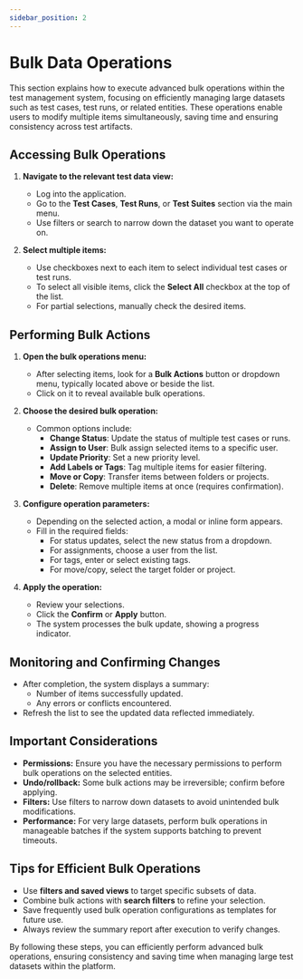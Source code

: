 ```yaml
---
sidebar_position: 2
---
```


# Bulk Data Operations

This section explains how to execute advanced bulk operations within the test management system, focusing on efficiently managing large datasets such as test cases, test runs, or related entities. These operations enable users to modify multiple items simultaneously, saving time and ensuring consistency across test artifacts.

## Accessing Bulk Operations

1. **Navigate to the relevant test data view:**
   - Log into the application.
   - Go to the **Test Cases**, **Test Runs**, or **Test Suites** section via the main menu.
   - Use filters or search to narrow down the dataset you want to operate on.

2. **Select multiple items:**
   - Use checkboxes next to each item to select individual test cases or test runs.
   - To select all visible items, click the **Select All** checkbox at the top of the list.
   - For partial selections, manually check the desired items.

## Performing Bulk Actions

1. **Open the bulk operations menu:**
   - After selecting items, look for a **Bulk Actions** button or dropdown menu, typically located above or beside the list.
   - Click on it to reveal available bulk operations.

2. **Choose the desired bulk operation:**
   - Common options include:
     - **Change Status**: Update the status of multiple test cases or runs.
     - **Assign to User**: Bulk assign selected items to a specific user.
     - **Update Priority**: Set a new priority level.
     - **Add Labels or Tags**: Tag multiple items for easier filtering.
     - **Move or Copy**: Transfer items between folders or projects.
     - **Delete**: Remove multiple items at once (requires confirmation).

3. **Configure operation parameters:**
   - Depending on the selected action, a modal or inline form appears.
   - Fill in the required fields:
     - For status updates, select the new status from a dropdown.
     - For assignments, choose a user from the list.
     - For tags, enter or select existing tags.
     - For move/copy, select the target folder or project.

4. **Apply the operation:**
   - Review your selections.
   - Click the **Confirm** or **Apply** button.
   - The system processes the bulk update, showing a progress indicator.

## Monitoring and Confirming Changes

- After completion, the system displays a summary:
  - Number of items successfully updated.
  - Any errors or conflicts encountered.
- Refresh the list to see the updated data reflected immediately.

## Important Considerations

- **Permissions:** Ensure you have the necessary permissions to perform bulk operations on the selected entities.
- **Undo/rollback:** Some bulk actions may be irreversible; confirm before applying.
- **Filters:** Use filters to narrow down datasets to avoid unintended bulk modifications.
- **Performance:** For very large datasets, perform bulk operations in manageable batches if the system supports batching to prevent timeouts.

## Tips for Efficient Bulk Operations

- Use **filters and saved views** to target specific subsets of data.
- Combine bulk actions with **search filters** to refine your selection.
- Save frequently used bulk operation configurations as templates for future use.
- Always review the summary report after execution to verify changes.

By following these steps, you can efficiently perform advanced bulk operations, ensuring consistency and saving time when managing large test datasets within the platform.